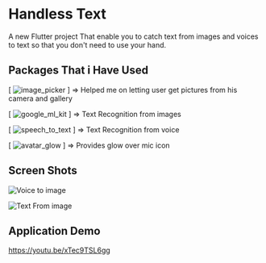 # Handless Text

A new Flutter project That enable you to catch text from images and voices to text so that you don't need to use your hand.


## Packages That i Have Used 
[ ![image_picker](https://pub.dev/packages/image_picker) ]
=> Helped me on letting user get pictures from his camera and gallery

[ ![google_ml_kit](https://pub.dev/packages/google_ml_kit) ]
=> Text Recognition from images

[ ![speech_to_text](https://pub.dev/packages/speech_to_text) ]
=> Text Recognition from voice

[ ![avatar_glow](https://pub.dev/packages/speech_to_text) ]
=> Provides glow over mic icon 

## Screen Shots

![Voice to image](https://i.ibb.co/2SfXLqv/vlcsnap-2022-03-09-07h31m58s837.png)

![Text From image](https://i.ibb.co/LQpy22V/vlcsnap-2022-03-09-07h32m10s802.png)
## Application Demo

https://youtu.be/xTec9TSL6gg
